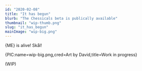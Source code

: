 ```yaml
---
id: "2020-02-08"
title: "It has begun"
blurb: "The Chessicals beta is publically available"
thumbnail: "wip-thumb.png"
slug: "it_has_begun"
mainImage: "wip-big.png"
---
```


{ME} is alive! Skål!

{PIC:name=wip-big.png,cred=Art by David,title=Work in progress}

(WIP)
